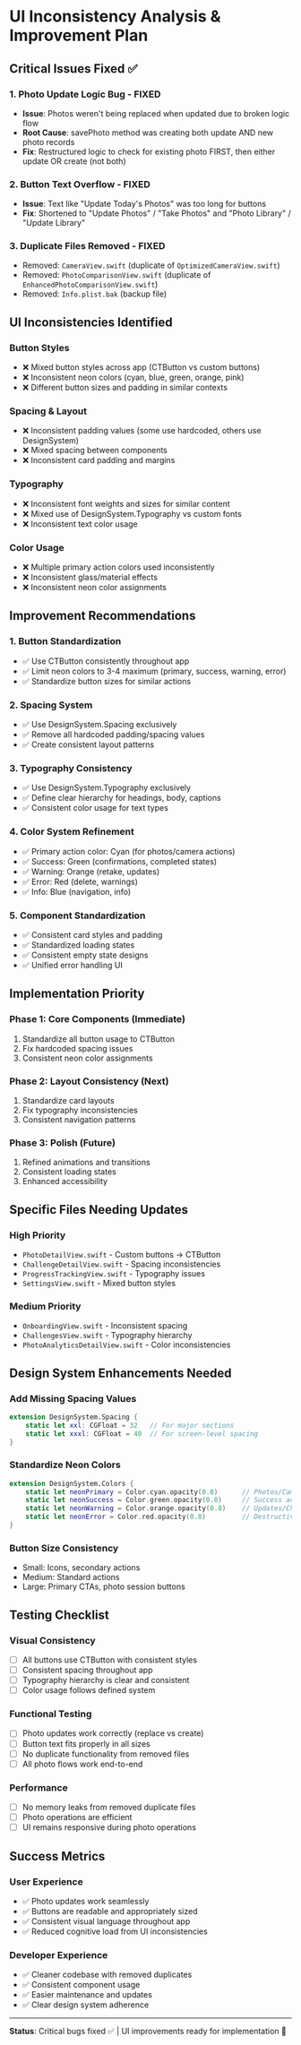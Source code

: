 # UI Inconsistency Analysis & Improvement Plan

## **Critical Issues Fixed** ✅

### 1. **Photo Update Logic Bug** - FIXED
- **Issue**: Photos weren't being replaced when updated due to broken logic flow
- **Root Cause**: savePhoto method was creating both update AND new photo records
- **Fix**: Restructured logic to check for existing photo FIRST, then either update OR create (not both)

### 2. **Button Text Overflow** - FIXED  
- **Issue**: Text like "Update Today's Photos" was too long for buttons
- **Fix**: Shortened to "Update Photos" / "Take Photos" and "Photo Library" / "Update Library"

### 3. **Duplicate Files Removed** - FIXED
- Removed: `CameraView.swift` (duplicate of `OptimizedCameraView.swift`)
- Removed: `PhotoComparisonView.swift` (duplicate of `EnhancedPhotoComparisonView.swift`)
- Removed: `Info.plist.bak` (backup file)

## **UI Inconsistencies Identified**

### **Button Styles**
- ❌ Mixed button styles across app (CTButton vs custom buttons)
- ❌ Inconsistent neon colors (cyan, blue, green, orange, pink)
- ❌ Different button sizes and padding in similar contexts

### **Spacing & Layout**
- ❌ Inconsistent padding values (some use hardcoded, others use DesignSystem)
- ❌ Mixed spacing between components
- ❌ Inconsistent card padding and margins

### **Typography**
- ❌ Inconsistent font weights and sizes for similar content
- ❌ Mixed use of DesignSystem.Typography vs custom fonts
- ❌ Inconsistent text color usage

### **Color Usage**
- ❌ Multiple primary action colors used inconsistently
- ❌ Inconsistent glass/material effects
- ❌ Inconsistent neon color assignments

## **Improvement Recommendations**

### **1. Button Standardization**
- ✅ Use CTButton consistently throughout app
- ✅ Limit neon colors to 3-4 maximum (primary, success, warning, error)
- ✅ Standardize button sizes for similar actions

### **2. Spacing System**
- ✅ Use DesignSystem.Spacing exclusively 
- ✅ Remove all hardcoded padding/spacing values
- ✅ Create consistent layout patterns

### **3. Typography Consistency** 
- ✅ Use DesignSystem.Typography exclusively
- ✅ Define clear hierarchy for headings, body, captions
- ✅ Consistent color usage for text types

### **4. Color System Refinement**
- ✅ Primary action color: Cyan (for photos/camera actions)
- ✅ Success: Green (confirmations, completed states)
- ✅ Warning: Orange (retake, updates)
- ✅ Error: Red (delete, warnings)
- ✅ Info: Blue (navigation, info)

### **5. Component Standardization**
- ✅ Consistent card styles and padding
- ✅ Standardized loading states
- ✅ Consistent empty state designs
- ✅ Unified error handling UI

## **Implementation Priority**

### **Phase 1: Core Components** (Immediate)
1. Standardize all button usage to CTButton
2. Fix hardcoded spacing issues
3. Consistent neon color assignments

### **Phase 2: Layout Consistency** (Next)
1. Standardize card layouts
2. Fix typography inconsistencies  
3. Consistent navigation patterns

### **Phase 3: Polish** (Future)
1. Refined animations and transitions
2. Consistent loading states
3. Enhanced accessibility

## **Specific Files Needing Updates**

### **High Priority**
- `PhotoDetailView.swift` - Custom buttons → CTButton
- `ChallengeDetailView.swift` - Spacing inconsistencies  
- `ProgressTrackingView.swift` - Typography issues
- `SettingsView.swift` - Mixed button styles

### **Medium Priority**
- `OnboardingView.swift` - Inconsistent spacing
- `ChallengesView.swift` - Typography hierarchy
- `PhotoAnalyticsDetailView.swift` - Color inconsistencies

## **Design System Enhancements Needed**

### **Add Missing Spacing Values**
```swift
extension DesignSystem.Spacing {
    static let xxl: CGFloat = 32   // For major sections
    static let xxxl: CGFloat = 40  // For screen-level spacing
}
```

### **Standardize Neon Colors**
```swift
extension DesignSystem.Colors {
    static let neonPrimary = Color.cyan.opacity(0.8)      // Photos/Camera
    static let neonSuccess = Color.green.opacity(0.8)     // Success actions  
    static let neonWarning = Color.orange.opacity(0.8)    // Updates/Changes
    static let neonError = Color.red.opacity(0.8)         // Destructive actions
}
```

### **Button Size Consistency**
- Small: Icons, secondary actions
- Medium: Standard actions  
- Large: Primary CTAs, photo session buttons

## **Testing Checklist**

### **Visual Consistency**
- [ ] All buttons use CTButton with consistent styles
- [ ] Consistent spacing throughout app
- [ ] Typography hierarchy is clear and consistent
- [ ] Color usage follows defined system

### **Functional Testing**  
- [ ] Photo updates work correctly (replace vs create)
- [ ] Button text fits properly in all sizes
- [ ] No duplicate functionality from removed files
- [ ] All photo flows work end-to-end

### **Performance**
- [ ] No memory leaks from removed duplicate files
- [ ] Photo operations are efficient
- [ ] UI remains responsive during photo operations

## **Success Metrics**

### **User Experience**
- ✅ Photo updates work seamlessly 
- ✅ Buttons are readable and appropriately sized
- ✅ Consistent visual language throughout app
- ✅ Reduced cognitive load from UI inconsistencies

### **Developer Experience**  
- ✅ Cleaner codebase with removed duplicates
- ✅ Consistent component usage
- ✅ Easier maintenance and updates
- ✅ Clear design system adherence

---

**Status**: Critical bugs fixed ✅ | UI improvements ready for implementation 🔄 